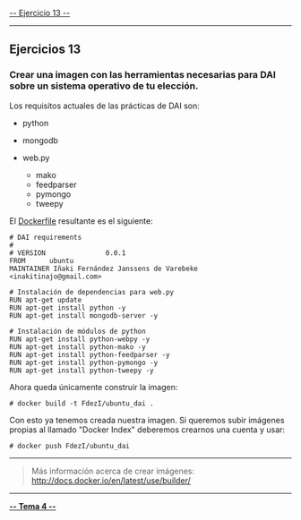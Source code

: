 [-- Ejercicio 13 --](./ejercicio13.md)

------------------


## Ejercicios 13

### Crear una imagen con las herramientas necesarias para DAI sobre un sistema operativo de tu elección.

Los requisitos actuales de las prácticas de DAI son:

* python
* mongodb
* web.py

    * mako
    * feedparser
    * pymongo
    * tweepy




El [Dockerfile](./scripts/Dockerfile) resultante es el siguiente:


```
# DAI requirements
#
# VERSION               0.0.1
FROM      ubuntu
MAINTAINER Iñaki Fernández Janssens de Varebeke <inakitinajo@gmail.com>

# Instalación de dependencias para web.py
RUN apt-get update
RUN apt-get install python -y
RUN apt-get install mongodb-server -y

# Instalación de módulos de python
RUN apt-get install python-webpy -y
RUN apt-get install python-mako -y
RUN apt-get install python-feedparser -y
RUN apt-get install python-pymongo -y
RUN apt-get install python-tweepy -y
```


Ahora queda únicamente construir la imagen:

    # docker build -t FdezI/ubuntu_dai .


Con esto ya tenemos creada nuestra imagen. Si queremos subir imágenes propias al llamado "Docker Index" deberemos crearnos una cuenta y usar:

    # docker push FdezI/ubuntu_dai


------------------

> Más información acerca de crear imágenes: http://docs.docker.io/en/latest/use/builder/

------------------

[**-- Tema 4 --**](./Tema4)
